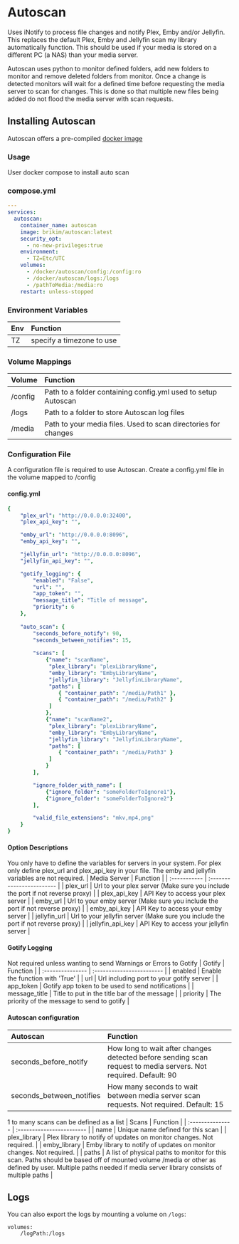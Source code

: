 # Autoscan

Uses iNotify to process file changes and notify Plex, Emby and/or Jellyfin.
This replaces the default Plex, Emby and Jellyfin scan my library automatically function.
This should be used if your media is stored on a different PC (a NAS) than your media server.

Autoscan uses python to monitor defined folders, add new folders to monitor and remove deleted folders from monitor. Once a change is detected monitors will wait for a defined time before requesting the media server to scan for changes. This is done so that multiple new files being added do not flood the media server with scan requests.

## Installing Autoscan
Autoscan offers a pre-compiled [docker image](https://hub.docker.com/repository/docker/brikim/autoscan/general)

### Usage
User docker compose to install auto scan

### compose.yml
```yaml
---
services:
  autoscan:
    container_name: autoscan
    image: brikim/autoscan:latest
    security_opt:
      - no-new-privileges:true
    environment:
      - TZ=Etc/UTC
    volumes:
      - /docker/autoscan/config:/config:ro
      - /docker/autoscan/logs:/logs
      - /pathToMedia:/media:ro
    restart: unless-stopped
```

### Environment Variables
| Env | Function |
| :------- | :------------------------ |
| TZ       | specify a timezone to use |

### Volume Mappings
| Volume | Function |
| :------- | :------------------------ |
| /config  | Path to a folder containing config.yml used to setup Autoscan |
| /logs    | Path to a folder to store Autoscan log files |
| /media   | Path to your media files. Used to scan directories for changes |

### Configuration File
A configuration file is required to use Autoscan. Create a config.yml file in the volume mapped to /config

#### config.yml
```yaml
{
    "plex_url": "http://0.0.0.0:32400",
    "plex_api_key": "",

    "emby_url": "http://0.0.0.0:8096",
    "emby_api_key": "",

    "jellyfin_url": "http://0.0.0.0:8096",
    "jellyfin_api_key": "",

    "gotify_logging": {
        "enabled": "False",
        "url": "",
        "app_token": "",
        "message_title": "Title of message",
        "priority": 6
    },
    
    "auto_scan": {
        "seconds_before_notify": 90,
        "seconds_between_notifies": 15,
        
        "scans": [
            {"name": "scanName", 
             "plex_library": "plexLibraryName", 
             "emby_library": "EmbyLibraryName", 
             "jellyfin_library": "JellyfinLibraryName",
             "paths": [
                { "container_path": "/media/Path1" },
                { "container_path": "/media/Path2" }
             ]
            },
            {"name": "scanName2", 
             "plex_library": "plexLibraryName", 
             "emby_library": "EmbyLibraryName", 
             "jellyfin_library": "JellyfinLibraryName",
             "paths": [
                { "container_path": "/media/Path3" }
             ]
            }
        ],

        "ignore_folder_with_name": [
            {"ignore_folder": "someFolderToIgnore1"},
            {"ignore_folder": "someFolderToIgnore2"}
        ],

        "valid_file_extensions": "mkv,mp4,png"
    }
}
```

#### Option Descriptions
You only have to define the variables for servers in your system. For plex only define plex_url and plex_api_key in your file. The emby and jellyfin variables are not required.
| Media Server | Function |
| :----------- | :------------------------ |
| plex_url           | Url to your plex server (Make sure you include the port if not reverse proxy) |
| plex_api_key       | API Key to access your plex server |
| emby_url           | Url to your emby server (Make sure you include the port if not reverse proxy) |
| emby_api_key       | API Key to access your emby server |
| jellyfin_url       | Url to your jellyfin server (Make sure you include the port if not reverse proxy) |
| jellyfin_api_key   | API Key to access your jellyfin server |

#### Gotify Logging
Not required unless wanting to send Warnings or Errors to Gotify
| Gotify | Function |
| :--------------- | :------------------------ |
| enabled          | Enable the function with 'True' |
| url              | Url including port to your gotify server |
| app_token        | Gotify app token to be used to send notifications |
| message_title    | Title to put in the title bar of the message |
| priority         | The priority of the message to send to gotify |

#### Autoscan configuration

| Autoscan | Function |
| :--------------- | :------------------------ |
| seconds_before_notify    | How long to wait after changes detected before sending scan request to media servers. Not required. Default: 90 |
| seconds_between_notifies | How many seconds to wait between media server scan requests. Not required. Default: 15 |

1 to many scans can be defined as a list
| Scans | Function |
| :--------------- | :------------------------ |
| name             | Unique name defined for this scan |
| plex_library     | Plex library to notify of updates on monitor changes. Not required. |
| emby_library     | Emby library to notify of updates on monitor changes. Not required. |
| paths            | A list of physical paths to monitor for this scan. Paths should be based off of mounted volume /media or other as defined by user. Multiple paths needed if media server library consists of multiple paths |

## Logs

You can also export the logs by mounting a volume on `/logs`:
```
volumes:
    /logPath:/logs
```
